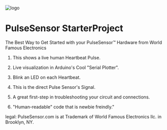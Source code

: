 ![logo](https://avatars0.githubusercontent.com/u/7002937?v=3&s=200)
# PulseSensor  StarterProject
The Best Way to Get Started with your PulseSensor™ Hardware from World Famous Electronics


1) This shows a live human Heartbeat Pulse. 

2) Live visualization in Arduino's Cool "Serial Plotter".

3) Blink an LED on each Heartbeat.

4) This is the direct Pulse Sensor's Signal.  

5) A great first-step in troubleshooting your circuit and connections. 

6) "Human-readable" code that is newbie freindly."


legal:  PulseSensor.com is at Trademark of World Famous Electronics llc. in Brooklyn, NY. 
